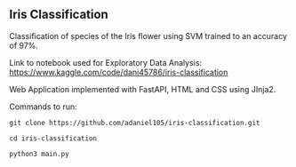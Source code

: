 ## Iris Classification

Classification of species of the Iris flower using SVM trained to an accuracy of 97%. 

Link to notebook used for Exploratory Data Analysis: https://www.kaggle.com/code/dani45786/iris-classification 

Web Application implemented with FastAPI, HTML and CSS using JInja2.

Commands to run:

```git clone https://github.com/adaniel105/iris-classification.git```

```cd iris-classification```

```python3 main.py```
